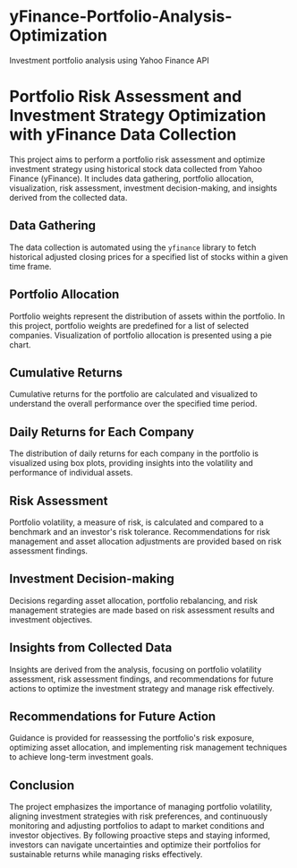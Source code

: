 # yFinance-Portfolio-Analysis-Optimization
Investment portfolio analysis using Yahoo Finance API

# Portfolio Risk Assessment and Investment Strategy Optimization with yFinance Data Collection

This project aims to perform a portfolio risk assessment and optimize investment strategy using historical stock data collected from Yahoo Finance (yFinance). It includes data gathering, portfolio allocation, visualization, risk assessment, investment decision-making, and insights derived from the collected data.

## Data Gathering

The data collection is automated using the `yfinance` library to fetch historical adjusted closing prices for a specified list of stocks within a given time frame.

## Portfolio Allocation

Portfolio weights represent the distribution of assets within the portfolio. In this project, portfolio weights are predefined for a list of selected companies. Visualization of portfolio allocation is presented using a pie chart.

## Cumulative Returns

Cumulative returns for the portfolio are calculated and visualized to understand the overall performance over the specified time period.

## Daily Returns for Each Company

The distribution of daily returns for each company in the portfolio is visualized using box plots, providing insights into the volatility and performance of individual assets.

## Risk Assessment

Portfolio volatility, a measure of risk, is calculated and compared to a benchmark and an investor's risk tolerance. Recommendations for risk management and asset allocation adjustments are provided based on risk assessment findings.

## Investment Decision-making

Decisions regarding asset allocation, portfolio rebalancing, and risk management strategies are made based on risk assessment results and investment objectives.

## Insights from Collected Data

Insights are derived from the analysis, focusing on portfolio volatility assessment, risk assessment findings, and recommendations for future actions to optimize the investment strategy and manage risk effectively.

## Recommendations for Future Action

Guidance is provided for reassessing the portfolio's risk exposure, optimizing asset allocation, and implementing risk management techniques to achieve long-term investment goals.

## Conclusion

The project emphasizes the importance of managing portfolio volatility, aligning investment strategies with risk preferences, and continuously monitoring and adjusting portfolios to adapt to market conditions and investor objectives. By following proactive steps and staying informed, investors can navigate uncertainties and optimize their portfolios for sustainable returns while managing risks effectively.
